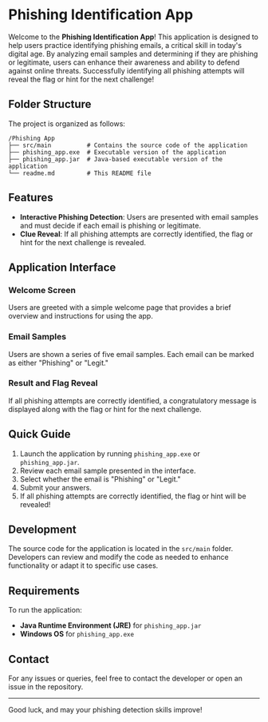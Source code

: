 # Phishing Identification App

Welcome to the **Phishing Identification App**! This application is designed to help users practice identifying phishing emails, a critical skill in today's digital age. By analyzing email samples and determining if they are phishing or legitimate, users can enhance their awareness and ability to defend against online threats. Successfully identifying all phishing attempts will reveal the flag or hint for the next challenge!

## Folder Structure
The project is organized as follows:

```
/Phishing App
├── src/main          # Contains the source code of the application
├── phishing_app.exe  # Executable version of the application
├── phishing_app.jar  # Java-based executable version of the application
└── readme.md         # This README file
```

## Features
- **Interactive Phishing Detection**: Users are presented with email samples and must decide if each email is phishing or legitimate.
- **Clue Reveal**: If all phishing attempts are correctly identified, the flag or hint for the next challenge is revealed.

## Application Interface
### Welcome Screen
Users are greeted with a simple welcome page that provides a brief overview and instructions for using the app.

### Email Samples
Users are shown a series of five email samples. Each email can be marked as either "Phishing" or "Legit."

### Result and Flag Reveal
If all phishing attempts are correctly identified, a congratulatory message is displayed along with the flag or hint for the next challenge.

## Quick Guide
1. Launch the application by running `phishing_app.exe` or `phishing_app.jar`.
2. Review each email sample presented in the interface.
3. Select whether the email is "Phishing" or "Legit."
4. Submit your answers.
5. If all phishing attempts are correctly identified, the flag or hint will be revealed!

## Development
The source code for the application is located in the `src/main` folder. Developers can review and modify the code as needed to enhance functionality or adapt it to specific use cases.

## Requirements
To run the application:
- **Java Runtime Environment (JRE)** for `phishing_app.jar`
- **Windows OS** for `phishing_app.exe`

## Contact
For any issues or queries, feel free to contact the developer or open an issue in the repository.

---

Good luck, and may your phishing detection skills improve!
